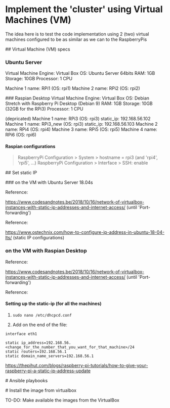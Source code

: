# Implement the 'cluster' using Virtual Machines (VM)

The idea here is to test the code implementation using 2 (two) virtual machines configured to be as similar as we can to the RaspberryPis

## Virtual Machine (VM) specs

### Ubuntu Server
Virtual Machine Engine: Virtual Box
OS: Ubuntu Server 64bits
RAM: 1GB
Storage: 10GB
Processor: 1 CPU

Machine 1 name: RPi1 (OS: rpi1)
Machine 2 name: RPi2 (OS: rpi2)

### Raspian Desktop
Virtual Machine Engine: Virtual Box
OS: Debian Stretch with Raspberry Pi Desktop (Debian 9)
RAM: 1GB
Storage: 10GB (32GB for the RPi3)
Processor: 1 CPU

(depricated) Machine 1 name: RPi3 (OS: rpi3) static_ip: 192.168.56.102
Machine 1 name: RPi3_new (OS: rpi3) static_ip: 192.168.56.103
Machine 2 name: RPi4 (OS: rpi4)
Machine 3 name: RPi5 (OS: rpi5)
Machine 4 name: RPi6 (OS: rpi6)

#### Raspian configurations

> RaspberryPi Configuration > System > hostname = rpi3 (and 'rpi4', 'rpi5', ...)
> RaspberryPi Configuration > Interface > SSH: enable

## Set static IP

### on the VM with Ubuntu Server 18.04s

Reference:

https://www.codesandnotes.be/2018/10/16/network-of-virtualbox-instances-with-static-ip-addresses-and-internet-access/ (until 'Port-forwarding')

Reference:

https://www.ostechnix.com/how-to-configure-ip-address-in-ubuntu-18-04-lts/ (static IP configurations)

### on the VM with Raspian Desktop

Reference:

https://www.codesandnotes.be/2018/10/16/network-of-virtualbox-instances-with-static-ip-addresses-and-internet-access/ (until 'Port-forwarding')

Reference:

#### Setting up the static-ip (for all the machines)

1. ```sudo nano /etc/dhcpcd.conf```

2. Add on the end of the file:

```
interface eth1

static ip_address=192.168.56.<change_for_the_number_that_you_want_for_that_machine>/24
static routers=192.168.56.1
static domain_name_servers=192.168.56.1
```

https://thepihut.com/blogs/raspberry-pi-tutorials/how-to-give-your-raspberry-pi-a-static-ip-address-update

# Ansible playbooks

# Install the image from virtualbox

TO-DO: Make available the images from the VirtualBox
